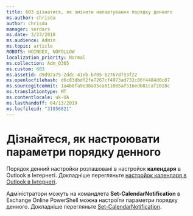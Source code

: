 ```yaml
---
title: 603 дізнатися, як змінити налаштування порядку денного
ms.author: chrisda
author: chrisda
manager: serdars
ms.date: 3/23/2018
ms.audience: Admin
ms.topic: article
ROBOTS: NOINDEX, NOFOLLOW
localization_priority: Normal
ms.collection: Adm_O365
ms.custom: 603
ms.assetid: d9d92a75-2ddc-41eb-b705-b2767d733f22
ms.openlocfilehash: d6c83dbdf2fe7267cf4973ad732c86f4484d0c87
ms.sourcegitcommit: 1a4b8fa9e38a95ca811085af516edb81caf2018c
ms.translationtype: MT
ms.contentlocale: uk-UA
ms.lasthandoff: 04/13/2019
ms.locfileid: "31856821"
---
```

# <a name="learn-how-to-configure-agenda-settings"></a>Дізнайтеся, як настроювати параметри порядку денного

Порядок денний настройки розташовані в настройок **календаря** в Outlook в Інтернеті. Докладніше перегляньте [настройок календаря в Outlook в Інтернеті](https://support.office.com/article/12cba5a4-4f95-4d00-bfc3-b694aa67ac8f).

Адміністратори можуть на командлета **Set-CalendarNotification** в Exchange Online PowerShell можна настроїти параметри порядку денного. Докладніше перегляньте [Set-CalendarNotification](https://technet.microsoft.com/library/dd351284).
